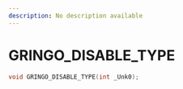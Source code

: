 ```yaml
---
description: No description available 
---
```


# GRINGO_DISABLE_TYPE

```cpp
void GRINGO_DISABLE_TYPE(int _Unk0);
```